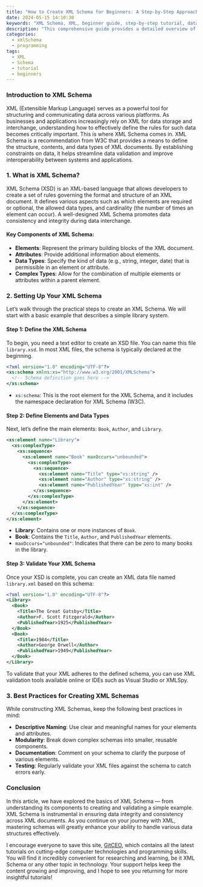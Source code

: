 ```yaml
---
title: "How to Create XML Schema for Beginners: A Step-by-Step Approach"
date: 2024-05-15 14:10:30
keywords: "XML Schema, XML, beginner guide, step-by-step tutorial, data validation"
description: "This comprehensive guide provides a detailed overview of XML Schema, an essential tool for defining the structure, content, and semantics of XML documents. Especially for beginners, we will explore step-by-step instructions on how to create a basic XML Schema, including examples, explanations of key concepts, and best practices for effective XML data handling. By the end of this tutorial, you will have the necessary skills to design and implement XML Schemas, facilitating smoother data exchange and validation for your XML documents."
categories:
  - xmlSchema
  - programming
tags:
  - XML
  - Schema
  - tutorial
  - beginners
---
```


### Introduction to XML Schema

XML (Extensible Markup Language) serves as a powerful tool for structuring and communicating data across various platforms. As businesses and applications increasingly rely on XML for data storage and interchange, understanding how to effectively define the rules for such data becomes critically important. This is where XML Schema comes in. XML Schema is a recommendation from W3C that provides a means to define the structure, contents, and data types of XML documents. By establishing constraints on data, it helps streamline data validation and improve interoperability between systems and applications.

<!-- more -->

### 1. What is XML Schema?

XML Schema (XSD) is an XML-based language that allows developers to create a set of rules governing the format and structure of an XML document. It defines various aspects such as which elements are required or optional, the allowed data types, and cardinality (the number of times an element can occur). A well-designed XML Schema promotes data consistency and integrity during data interchange.

#### Key Components of XML Schema:
- **Elements**: Represent the primary building blocks of the XML document.
- **Attributes**: Provide additional information about elements.
- **Data Types**: Specify the kind of data (e.g., string, integer, date) that is permissible in an element or attribute.
- **Complex Types**: Allow for the combination of multiple elements or attributes within a parent element.

### 2. Setting Up Your XML Schema

Let’s walk through the practical steps to create an XML Schema. We will start with a basic example that describes a simple library system.

#### Step 1: Define the XML Schema

To begin, you need a text editor to create an XSD file. You can name this file `library.xsd`. In most XML files, the schema is typically declared at the beginning.

```xml
<?xml version="1.0" encoding="UTF-8"?>
<xs:schema xmlns:xs="http://www.w3.org/2001/XMLSchema">
  <!-- Schema definition goes here -->
</xs:schema>
```

- `xs:schema`: This is the root element for the XML Schema, and it includes the namespace declaration for XML Schema (W3C).

#### Step 2: Define Elements and Data Types

Next, let’s define the main elements: `Book`, `Author`, and `Library`.

```xml
<xs:element name="Library">
  <xs:complexType>
    <xs:sequence>
      <xs:element name="Book" maxOccurs="unbounded">
        <xs:complexType>
          <xs:sequence>
            <xs:element name="Title" type="xs:string" />
            <xs:element name="Author" type="xs:string" />
            <xs:element name="PublishedYear" type="xs:int" />
          </xs:sequence>
        </xs:complexType>
      </xs:element>
    </xs:sequence>
  </xs:complexType>
</xs:element>
```

- **Library**: Contains one or more instances of `Book`.
- **Book**: Contains the `Title`, `Author`, and `PublishedYear` elements.
- `maxOccurs="unbounded"`: Indicates that there can be zero to many books in the library.

#### Step 3: Validate Your XML Schema

Once your XSD is complete, you can create an XML data file named `library.xml` based on this schema:

```xml
<?xml version="1.0" encoding="UTF-8"?>
<Library>
  <Book>
    <Title>The Great Gatsby</Title>
    <Author>F. Scott Fitzgerald</Author>
    <PublishedYear>1925</PublishedYear>
  </Book>
  <Book>
    <Title>1984</Title>
    <Author>George Orwell</Author>
    <PublishedYear>1949</PublishedYear>
  </Book>
</Library>
```

To validate that your XML adheres to the defined schema, you can use XML validation tools available online or IDEs such as Visual Studio or XMLSpy.

### 3. Best Practices for Creating XML Schemas

While constructing XML Schemas, keep the following best practices in mind:

- **Descriptive Naming**: Use clear and meaningful names for your elements and attributes.
- **Modularity**: Break down complex schemas into smaller, reusable components.
- **Documentation**: Comment on your schema to clarify the purpose of various elements.
- **Testing**: Regularly validate your XML files against the schema to catch errors early.

### Conclusion

In this article, we have explored the basics of XML Schema — from understanding its components to creating and validating a simple example. XML Schema is instrumental in ensuring data integrity and consistency across XML documents. As you continue on your journey with XML, mastering schemas will greatly enhance your ability to handle various data structures effectively.

I encourage everyone to save this site, [GitCEO](https://gitceo.com), which contains all the latest tutorials on cutting-edge computer technologies and programming skills. You will find it incredibly convenient for researching and learning, be it XML Schema or any other topic in technology. Your support helps keep the content growing and improving, and I hope to see you returning for more insightful tutorials!